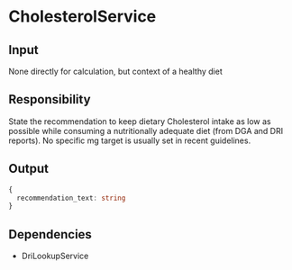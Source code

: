 # CholesterolService

## Input
None directly for calculation, but context of a healthy diet

## Responsibility
State the recommendation to keep dietary Cholesterol intake as low as possible while consuming a nutritionally adequate diet (from DGA and DRI reports). No specific mg target is usually set in recent guidelines.

## Output
```typescript
{
  recommendation_text: string
}
```

## Dependencies
- DriLookupService 
